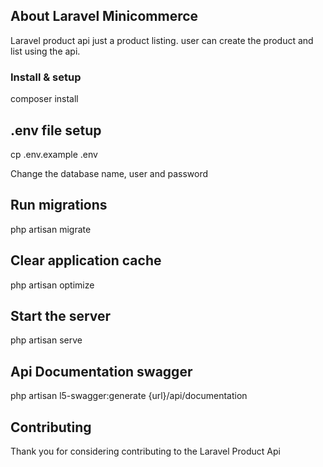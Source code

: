 ## About Laravel Minicommerce
 
Laravel product api just a product listing. user can create the product and list using the api.

### Install & setup

composer install

## .env file setup

cp .env.example .env

Change the database name, user and password

## Run migrations

php artisan migrate

## Clear application cache

php artisan optimize

## Start the server

php artisan serve

## Api Documentation swagger

php artisan l5-swagger:generate 
{url}/api/documentation


## Contributing

Thank you for considering contributing to the Laravel Product Api
